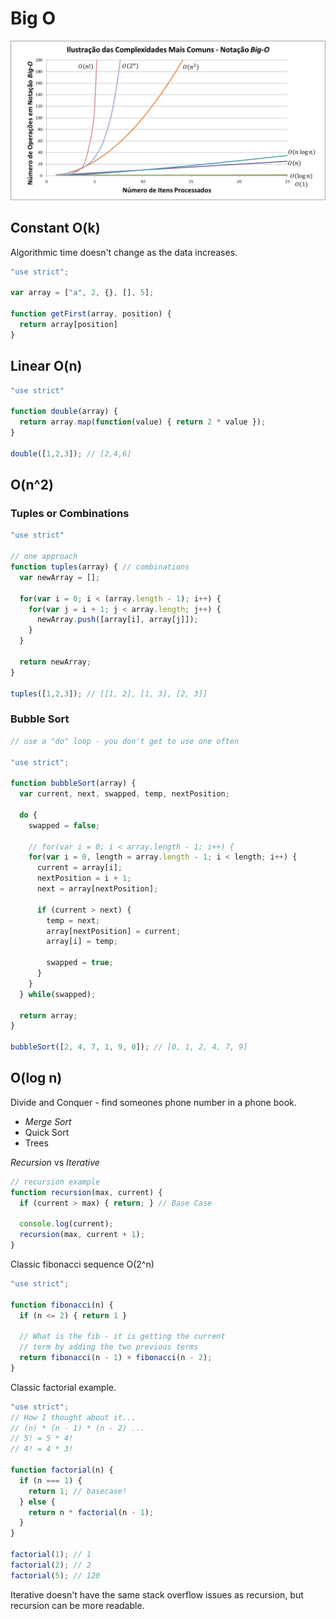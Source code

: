 # Big O

![Big O](/assets/big_o.png)

## Constant O(k)

Algorithmic time doesn't change as the data increases.
```JavaScript
"use strict";

var array = ["a", 2, {}, [], 5];

function getFirst(array, position) {
  return array[position]
}
```

## Linear O(n)

```JavaScript
"use strict"

function double(array) {
  return array.map(function(value) { return 2 * value });
}

double([1,2,3]); // [2,4,6]
```

## O(n^2)

### Tuples or Combinations

```JavaScript
"use strict"

// one approach
function tuples(array) { // combinations
  var newArray = [];

  for(var i = 0; i < (array.length - 1); i++) {
    for(var j = i + 1; j < array.length; j++) {
      newArray.push([array[i], array[j]]);
    }
  }

  return newArray;
}

tuples([1,2,3]); // [[1, 2], [1, 3], [2, 3]]
```

### Bubble Sort

```JavaScript
// use a "do" loop - you don't get to use one often

"use strict";

function bubbleSort(array) {
  var current, next, swapped, temp, nextPosition;

  do {
    swapped = false;

    // for(var i = 0; i < array.length - 1; i++) {
    for(var i = 0, length = array.length - 1; i < length; i++) {
      current = array[i];
      nextPosition = i + 1;
      next = array[nextPosition];

      if (current > next) {
        temp = next;
        array[nextPosition] = current;
        array[i] = temp;

        swapped = true;
      }
    }
  } while(swapped);

  return array;
}

bubbleSort([2, 4, 7, 1, 9, 0]); // [0, 1, 2, 4, 7, 9]
```

## O(log n)

Divide and Conquer - find someones phone number in a phone book.

* _Merge Sort_
* Quick Sort
* Trees

_Recursion_ vs _Iterative_

```JavaScript
// recursion example
function recursion(max, current) {
  if (current > max) { return; } // Base Case

  console.log(current);
  recursion(max, current + 1);
}
```

Classic fibonacci sequence O(2^n)
```JavaScript
"use strict";

function fibonacci(n) {
  if (n <= 2) { return 1 }

  // What is the fib - it is getting the current
  // term by adding the two previous terms
  return fibonacci(n - 1) + fibonacci(n - 2);
}
```

Classic factorial example.
```JavaScript
"use strict";
// How I thought about it...
// (n) * (n - 1) * (n - 2) ...
// 5! = 5 * 4!
// 4! = 4 * 3!

function factorial(n) {
  if (n === 1) {
    return 1; // basecase!
  } else {
    return n * factorial(n - 1);
  }
}

factorial(1); // 1
factorial(2); // 2
factorial(5); // 120
```

Iterative doesn't have the same stack overflow issues as recursion,
but recursion can be more readable.
